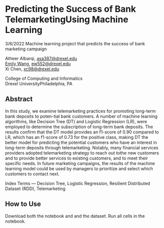 # Predicting the Success of Bank TelemarketingUsing Machine Learning
3/6/2022
Machine learning project that predicts the success of bank marketing campaign

Atheer Albarqi, asa387@drexel.edu  
[Emily Wang](https://github.com/WXC-0123), ew552@drexel.edu  
Xi Chen, xc98@drexel.edu  

College of Computing and Informatics  
Drexel UniversityPhiladelphia, PA

## Abstract

In this study, we examine telemarketing practices for promoting long-term bank deposits to poten-tial bank customers. A number of machine learning algorithms, like Decision Tree (DT) and Logistic Regression (LR), were employed to determine the subscription of long-term bank deposits. The results confirm that the DT model provides an f1-score of 0.90 compared to LR, which has an f1-score of 0.73 for the positive class, making DT the better model for predicting the potential customers who have an interest in long-term deposits  through telemarketing. Notably, many financial services providers adopted telemarketing strategy to reach out tothe new customers and to provide better services to existing customers, and to meet their specific needs. In future marketing campaigns, the results of the machine learning model could be used by managers to prioritize and select which customers to contact next. 

Index Terms — Decision Tree, Logistic Regression, Resilient Distributed Dataset (RDD), Telemarketing

## How to Use

Download both the notebook and and the dataset. Run all cells in the notebook.
